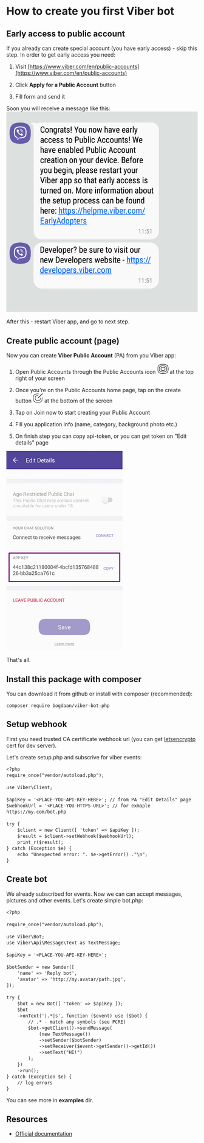 # How to create you first Viber bot


## Early access to public account

If you already can create special account (you have early access) - skip this step. In order to get early access you need:

1. Visit [https://www.viber.com/en/public-accounts](https://www.viber.com/en/public-accounts)

2. Click **Apply for a Public Account** button

3. Fill form and send it

Soon you will receive a message like this:
![Early access to PA](i-get-access.jpg)

After this - restart Viber app, and go to next step.


## Create public account (page)

Now you can create **Viber Public Account** (PA) from you Viber app:

1. Open Public Accounts through the Public Accounts icon ![button view](i-public_account_button.png) at the top right of your screen

2. Once you're on the Public Accounts home page, tap on the create button ![button view](i-create_button.png) at the bottom of the screen

3. Tap on Join now to start creating your Public Account

4. Fill you application info (name, category, background photo etc.)

5. On finish step you can copy api-token, or you can get token on "Edit details" page

![authToken](i-authToken.jpg)

That's all.

## Install this package with composer

You can download it from github or install with composer (recommended):
```
composer require bogdaan/viber-bot-php
```

## Setup webhook

First you need trusted CA certificate webhook url (you can get [letsencryptp](https://letsencrypt.org) cert for dev server).

Let's create setup.php and subscrive for viber events:
```
<?php
require_once("vendor/autoload.php");

use Viber\Client;

$apiKey = '<PLACE-YOU-API-KEY-HERE>'; // from PA "Edit Details" page
$webhookUrl = '<PLACE-YOU-HTTPS-URL>'; // for exmaple https://my.com/bot.php

try {
    $client = new Client([ 'token' => $apiKey ]);
    $result = $client->setWebhook($webhookUrl);
    print_r($result);    
} catch (Exception $e) {
    echo "Unexpected error: ". $e->getError() ."\n";
}
```

## Create bot

We already subscribed for events. Now we can can accept messages, pictures and other events. Let's create simple bot.php:

```
<?php

require_once("vendor/autoload.php");

use Viber\Bot;
use Viber\Api\Message\Text as TextMessage;

$apiKey = '<PLACE-YOU-API-KEY-HERE>';

$botSender = new Sender([
    'name' => 'Reply bot',
    'avatar' => 'http://my.avatar/path.jpg',
]);

try {
    $bot = new Bot([ 'token' => $apiKey ]);
    $bot
    ->onText('|.*|s', function ($event) use ($bot) {
        // .* - match any symbols (see PCRE)
        $bot->getClient()->sendMessage(
            (new TextMessage())
            ->setSender($botSender)
            ->setReceiver($event->getSender()->getId())
            ->setText("HI!")
        );
    })
    ->run();
} catch (Exception $e) {
    // log errors
}

```

You can see more in **examples** dir.

## Resources

- [Official documentation](https://developers.viber.com/public-accounts/index.html)
